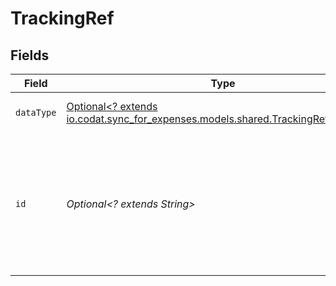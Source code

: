 # TrackingRef


## Fields

| Field                                                                                                                          | Type                                                                                                                           | Required                                                                                                                       | Description                                                                                                                    | Example                                                                                                                        |
| ------------------------------------------------------------------------------------------------------------------------------ | ------------------------------------------------------------------------------------------------------------------------------ | ------------------------------------------------------------------------------------------------------------------------------ | ------------------------------------------------------------------------------------------------------------------------------ | ------------------------------------------------------------------------------------------------------------------------------ |
| `dataType`                                                                                                                     | [Optional<? extends io.codat.sync_for_expenses.models.shared.TrackingRefDataType>](../../models/shared/TrackingRefDataType.md) | :heavy_minus_sign:                                                                                                             | The type of the linked reference                                                                                               | trackingCategories                                                                                                             |
| `id`                                                                                                                           | *Optional<? extends String>*                                                                                                   | :heavy_minus_sign:                                                                                                             | Unique identifier of the linked reference from mapping options or the unique identifier of the linked customer.                | e9a1b63d-9ff0-40e7-8038-016354b987e6                                                                                           |